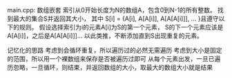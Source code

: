 main.cpp:
数组嵌套
索引从0开始长度为N的数组A，包含0到N-1的所有整数。
找到最大的集合S并返回其大小，
其中 S[i] = {A[i], A[A[i]], A[A[A[i]]], ... }且遵守以下的规则。
假设选择索引为i的元素A[i]为S的第一个元素，
S的下一个元素应该是A[A[i]]，之后是A[A[A[i]]]... 
以此类推，不断添加直到S出现重复的元素。

记忆化的思路
考虑到会循环重复，所以遍历过的必然无需遍历
考虑到大小是固定的范围，所以用一个裸数组来保存是否被遍历过即可
从每个元素出发，一旦已遍历忽略，一旦循环，则结束，并返回数组的大小，取最大的数组大小就是结果
